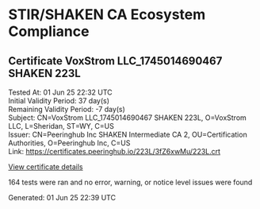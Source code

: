 # STIR/SHAKEN CA Ecosystem Compliance

## Certificate VoxStrom LLC_1745014690467 SHAKEN 223L

Tested At: 01 Jun 25 22:32 UTC\
Initial Validity Period: 37 day(s)\
Remaining Validity Period: -7 day(s)\
Subject: CN=VoxStrom LLC_1745014690467 SHAKEN 223L, O=VoxStrom LLC, L=Sheridan, ST=WY, C=US\
Issuer: CN=Peeringhub Inc SHAKEN Intermediate CA 2, OU=Certification Authorities, O=Peeringhub Inc, C=US\
Link: https://certificates.peeringhub.io/223L/3fZ6xwMu/223L.crt

[View certificate details](https://x509.io/?cert=MIIDLzCCAtSgAwIBAgIRAIHrZJP%2F%2FD0XSY3oV%2FVU8ycwCgYIKoZIzj0EAwIwfDELMAkGA1UEBhMCVVMxFzAVBgNVBAoMDlBlZXJpbmdodWIgSW5jMSIwIAYDVQQLDBlDZXJ0aWZpY2F0aW9uIEF1dGhvcml0aWVzMTAwLgYDVQQDDCdQZWVyaW5naHViIEluYyBTSEFLRU4gSW50ZXJtZWRpYXRlIENBIDIwHhcNMjUwNDE4MjIxODEwWhcNMjUwNTI1MjIxNTA3WjB1MQswCQYDVQQGEwJVUzELMAkGA1UECAwCV1kxETAPBgNVBAcMCFNoZXJpZGFuMRUwEwYDVQQKDAxWb3hTdHJvbSBMTEMxLzAtBgNVBAMMJlZveFN0cm9tIExMQ18xNzQ1MDE0NjkwNDY3IFNIQUtFTiAyMjNMMFkwEwYHKoZIzj0CAQYIKoZIzj0DAQcDQgAEZKUrTnztKWCNafJLRGPQDJMj7iE%2BFa6uKKHRMofLOt3lD%2FY%2BwpmcPPpo%2BO8iDll%2F0h%2Fnsgh%2FmIp7UZ%2FJGeeQaKOCATwwggE4MA4GA1UdDwEB%2FwQEAwIHgDAMBgNVHRMBAf8EAjAAMB0GA1UdDgQWBBSPxhVNi71ccIS%2Bi78kFNq3dHOc2jAfBgNVHSMEGDAWgBSuoXNRiClXEcoMqfSxCm5OuEtNBzAXBgNVHSAEEDAOMAwGCmCGSAGG%2FwkBAQQwFgYIKwYBBQUHARoECjAIoAYWBDIyM0wwgaYGA1UdHwSBnjCBmzCBmKA6oDiGNmh0dHBzOi8vYXV0aGVudGljYXRlLWFwaS5pY29uZWN0aXYuY29tL2Rvd25sb2FkL3YxL2NybKJapFgwVjEUMBIGA1UEBwwLQnJpZGdld2F0ZXIxCzAJBgNVBAgMAk5KMRMwEQYDVQQDDApTVEktUEEgQ1JMMQswCQYDVQQGEwJVUzEPMA0GA1UECgwGU1RJLVBBMAoGCCqGSM49BAMCA0kAMEYCIQDUn0DZyD4ytzwZvhQAUfTqFCBUQHinl7eBPKs6HTrJSQIhAMVSM9pX9GR9qJUaitE9J1nHt0zHKZ7rpgtr%2FhBFFzbc)

164 tests were ran and no error, warning, or notice level issues were found


Generated: 01 Jun 25 22:39 UTC